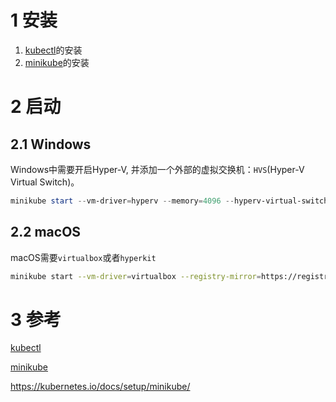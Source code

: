 # 1 安装

1. [kubectl]的安装
2. [minikube]的安装

# 2 启动

## 2.1 Windows

Windows中需要开启Hyper-V, 并添加一个外部的虚拟交换机：`HVS`(Hyper-V Virtual Switch)。

```powershell
minikube start --vm-driver=hyperv --memory=4096 --hyperv-virtual-switch=HVS --registry-mirror=https://registry.docker-cn.com --v=9
```

## 2.2 macOS

macOS需要`virtualbox`或者`hyperkit`

```sh
minikube start --vm-driver=virtualbox --registry-mirror=https://registry.docker-cn.com --v=9
```

# 3 参考

[kubectl]

[minikube]

https://kubernetes.io/docs/setup/minikube/

[kubectl]:kubectl.md
[minikube]:minikube.md
